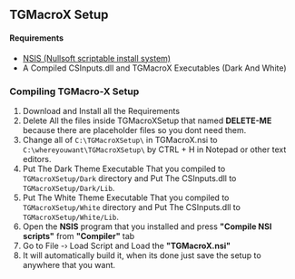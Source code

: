 ## TGMacroX Setup

#### Requirements
- [NSIS (Nullsoft scriptable install system)](https://nsis.sourceforge.io/Download)
- A Compiled CSInputs.dll and TGMacroX Executables (Dark And White)

### Compiling TGMacro-X Setup

1. Download and Install all the Requirements
2. Delete All the files inside TGMacroXSetup that named **DELETE-ME** because there are placeholder files so you dont need them.
3. Change all of ``C:\TGMacroXSetup\`` in TGMacroX.nsi to ``C:\whereyouwant\TGMacroXSetup\`` by CTRL + H in Notepad or other text editors.
4. Put The Dark Theme Executable That you compiled to ``TGMacroXSetup/Dark`` directory and Put The CSInputs.dll to ``TGMacroXSetup/Dark/Lib``.
5. Put The White Theme Executable That you compiled to ``TGMacroXSetup/White`` directory and Put The CSInputs.dll to ``TGMacroXSetup/White/Lib``.
6. Open the **NSIS** program that you installed and press **"Compile NSI scripts"** from **"Compiler"** tab
7. Go to  File -› Load Script and Load the **"TGMacroX.nsi"**
8. It will automatically build it, when its done just save the setup to anywhere that you want.
